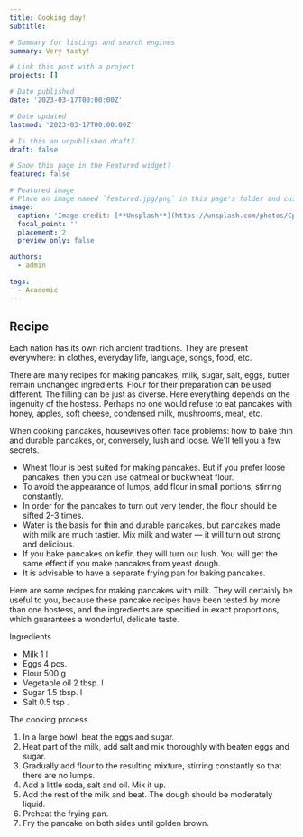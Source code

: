 ```yaml
---
title: Cooking day!
subtitle: 

# Summary for listings and search engines
summary: Very tasty!

# Link this post with a project
projects: []

# Date published
date: '2023-03-17T00:00:00Z'

# Date updated
lastmod: '2023-03-17T00:00:00Z'

# Is this an unpublished draft?
draft: false

# Show this page in the Featured widget?
featured: false

# Featured image
# Place an image named `featured.jpg/png` in this page's folder and customize its options here.
image:
  caption: 'Image credit: [**Unsplash**](https://unsplash.com/photos/CpkOjOcXdUY)'
  focal_point: ''
  placement: 2
  preview_only: false

authors:
  - admin

tags:
  - Academic
---
```


## Recipe


Each nation has its own rich ancient traditions. They are present everywhere: in clothes, everyday life, language, songs, food, etc. 

There are many recipes for making pancakes, milk, sugar, salt, eggs, butter remain unchanged ingredients. Flour for their preparation can be used different. The filling can be just as diverse. Here everything depends on the ingenuity of the hostess. Perhaps no one would refuse to eat pancakes with honey, apples, soft cheese, condensed milk, mushrooms, meat, etc.

When cooking pancakes, housewives often face problems: how to bake thin and durable pancakes, or, conversely, lush and loose. We'll tell you a few secrets.

   - Wheat flour is best suited for making pancakes. But if you prefer loose pancakes, then you can use oatmeal or buckwheat flour.
   - To avoid the appearance of lumps, add flour in small portions, stirring constantly.
   - In order for the pancakes to turn out very tender, the flour should be sifted 2-3 times.
   - Water is the basis for thin and durable pancakes, but pancakes made with milk are much tastier. Mix milk and water — it will turn out strong and delicious.
   - If you bake pancakes on kefir, they will turn out lush. You will get the same effect if you make pancakes from yeast dough.
   - It is advisable to have a separate frying pan for baking pancakes.

Here are some recipes for making pancakes with milk. They will certainly be useful to you, because these pancake recipes have been tested by more than one hostess, and the ingredients are specified in exact proportions, which guarantees a wonderful, delicate taste.

Ingredients
- Milk 1 l
- Eggs 4 pcs.
- Flour 500 g
- Vegetable oil 2 tbsp. l
- Sugar 1.5 tbsp. l
- Salt 0.5 tsp .

The cooking process

   1. In a large bowl, beat the eggs and sugar.
   2. Heat part of the milk, add salt and mix thoroughly with beaten eggs and sugar.
   3. Gradually add flour to the resulting mixture, stirring constantly so that there are no lumps.
   4. Add a little soda, salt and oil. Mix it up.
   5. Add the rest of the milk and beat. The dough should be moderately liquid.
   6. Preheat the frying pan.
   7. Fry the pancake on both sides until golden brown.

